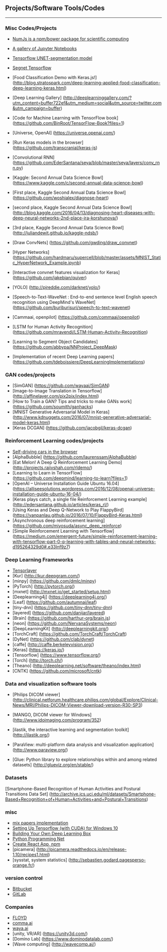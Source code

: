 
## Projects/Software Tools/Codes
-------------


### Misc Codes/Projects
* [NumJs is a npm/bower package for scientific computing](https://github.com/nicolaspanel/numjs)
* [A gallery of Jupyter Notebooks](https://github.com/jupyter/jupyter/wiki/A-gallery-of-interesting-Jupyter-and-IPython-Notebooks?utm_campaign=Data%2BElixir&utm_medium=web&utm_source=Data_Elixir_119)
* [Tensorflow UNET-segmentation model](http://tf-unet.readthedocs.io/en/latest/index.html)
* [Segnet Tensorflow](https://github.com/andreaazzini/segnet/blob/master/src/train.py)
* [Food Classification Demo with Keras.js!] (http://blog.stratospark.com/deep-learning-applied-food-classification-deep-learning-keras.html)
* [Deep Learning Gallery] (http://deeplearninggallery.com/?utm_content=buffer722ef&utm_medium=social&utm_source=twitter.com&utm_campaign=buffer)
* [Code for Machine Learning with TensorFlow book] (https://github.com/BinRoot/TensorFlow-Book?files=1)
* [Universe, OpenAI] (https://universe.openai.com/)
* [Run Keras models in the browser] (https://github.com/transcranial/keras-js)
* [Convolutional RNN] (https://github.com/EderSantana/seya/blob/master/seya/layers/conv_rnn.py)
* [Kaggle: Second Annual Data Science Bowl] (https://www.kaggle.com/c/second-annual-data-science-bowl)
* [First place, Kaggle Second Annual Data Science Bowl] (https://github.com/woshialex/diagnose-heart)
* [second place, Kaggle Second Annual Data Science Bowl] (http://blog.kaggle.com/2016/04/13/diagnosing-heart-diseases-with-deep-neural-networks-2nd-place-ira-korshunova/)
* [3rd place, Kaggle Second Annual Data Science Bowl] (http://juliandewit.github.io/kaggle-ndsb/)
* [Draw ConvNets] (https://github.com/gwding/draw_convnet)

* [Hyper Networks] (https://github.com/hardmaru/supercell/blob/master/assets/MNIST_Static_HyperNetwork_Example.ipynb)

* [Interactive convnet features visualization for Keras] (https://github.com/jakebian/quiver)

* [YOLO] (http://pjreddie.com/darknet/yolo/)

* [Speech-to-Text-WaveNet : End-to-end sentence level English speech recognition using DeepMind's WaveNet] (https://github.com/buriburisuri/speech-to-text-wavenet)

* [Cammaai, openpilot] (https://github.com/commaai/openpilot)

* [LSTM for Human Activity Recognition] (https://github.com/mravendi/LSTM-Human-Activity-Recognition)

* [Learning to Segment Object Candidates] (https://github.com/abbypa/NNProject_DeepMask)

* [Implementation of recent Deep Learning papers] (https://github.com/tdeboissiere/DeepLearningImplementations)


### GAN codes/projects
* [SimGAN] (https://github.com/wayaai/SimGAN)
* [Image-to-Image Translation in Tensorflow] (http://affinelayer.com/pix2pix/index.html)
* [How to Train a GAN? Tips and tricks to make GANs work] (https://github.com/soumith/ganhacks)
* [MNIST Generative Adversarial Model in Keras] (http://www.kdnuggets.com/2016/07/mnist-generative-adversarial-model-keras.html)
* [Keras DCGAN] (https://github.com/jacobgil/keras-dcgan)



### Reinforcement Learning codes/projects
* [Self-driving cars in the browser](http://janhuenermann.com/projects/learning-to-drive)
* [AlphaBubble] (https://github.com/laurenssam/AlphaBubble)
* [Eat Melon! A Deep Q Reinforcement Learning Demo] (http://projects.rajivshah.com/rldemo/)
* [Learning to Learn in TensorFlow] (https://github.com/deepmind/learning-to-learn?files=1)
* [OpenAI – Universe Installation Guide Ubuntu 16.04] (https://alliseesolutions.wordpress.com/2016/12/08/openai-universe-installation-guide-ubuntu-16-04/)
* [Keras plays catch, a single file Reinforcement Learning example] (http://edersantana.github.io/articles/keras_rl/)
* [Using Keras and Deep Q-Network to Play FlappyBird] (https://yanpanlau.github.io/2016/07/10/FlappyBird-Keras.html)
* [Asynchronous deep reinforcement learning] (https://github.com/miyosuda/async_deep_reinforce)
* [Simple Reinforcement Learning with Tensorflow] (https://medium.com/emergent-future/simple-reinforcement-learning-with-tensorflow-part-0-q-learning-with-tables-and-neural-networks-d195264329d0#.e33lnf9z7)



### Deep Learning Frameworks
* [Tensorlayer](http://tensorlayer.readthedocs.io/en/latest/index.html)
* [Kur] (http://kur.deepgram.com/)
* [minpy] (https://github.com/dmlc/minpy)
* [PyTorch] (http://pytorch.org/)
* [mxnet] (http://mxnet.io/get_started/setup.html)
* [Deeplearning4j] (https://deeplearning4j.org/)
* [Leaf] (https://github.com/autumnai/leaf)
* [tiny-dnn] (https://github.com/tiny-dnn/tiny-dnn)
* [layered] (https://github.com/danijar/layered)
* [Brain] (https://github.com/harthur-org/brain.js)
* [neon] (https://github.com/NervanaSystems/neon)
* [DeepLearningKit] (http://deeplearningkit.org/)
* [TorchCraft] (https://github.com/TorchCraft/TorchCraft)
* [DyNet] (https://github.com/clab/dynet)
* [caffe] (http://caffe.berkeleyvision.org/)
* [Keras] (https://keras.io/)
* [Tensorflow] (https://www.tensorflow.org/)
* [Torch] (http://torch.ch/)
* [Theano] (http://deeplearning.net/software/theano/index.html)
* [CNTK] (https://github.com/microsoft/cntk)


### Data and visualization software tools

* [Philips DICOM viewer] (http://clinical.netforum.healthcare.philips.com/global/Explore/Clinical-News/MRI/Philips-DICOM-Viewer-download-version-R30-SP3)
* [MANGO, DICOM viewer for Windows] (http://www.idoimaging.com/program/352)
* [ilastik, the interactive learning and segmentation toolkit] (http://ilastik.org/)

* [ParaView: multi-platform data analysis and visualization application] (http://www.paraview.org/)

* [Glue: Python library to explore relationships within and among related datasets] (http://glueviz.org/en/stable/)


### Datasets
[Smartphone-Based Recognition of Human Activities and Postural Transitions Data Set] (http://archive.ics.uci.edu/ml/datasets/Smartphone-Based+Recognition+of+Human+Activities+and+Postural+Transitions)


### misc
* [mix papers implementation](http://nbviewer.jupyter.org/github/blei-lab/edward/tree/master/docs/notebooks/)
* [Setting Up Tensorflow (with CUDA) for Windows 10](http://ikanez-how-to-stuff.blogspot.ca/2017/02/setting-up-tensorflow-with-cuda-for.html?utm_content=buffer05ec3&utm_medium=social&utm_source=twitter.com&utm_campaign=buffer&m=1)
* [Building Your Own Deep Learning Box](https://medium.com/@bfortuner/building-your-own-deep-learning-box-47b918aea1eb#.mx5mg9oy2)
* [Python Programming Net](https://pythonprogramming.net/)
* [Create React App, npm](https://github.com/facebookincubator/create-react-app)
* [picamera] (http://picamera.readthedocs.io/en/release-1.10/recipes1.html)
* [sysstat, system statistics] (http://sebastien.godard.pagesperso-orange.fr/)

### version control
* [Bitbucket](https://bitbucket.org/)
* [GitLab](https://gitlab.com/users/sign_in)

### Companies
* [FLOYD](https://www.floydhub.com/)
* [comma.ai](http://comma.ai/)
* [waya.ai](https://mjdietzx.github.io/waya.ai-website/)
* [unity, VR/AR] (https://unity3d.com/)
* [Domino Lab] (https://www.dominodatalab.com/)
* [Wave computing] (http://wavecomp.ai/)


